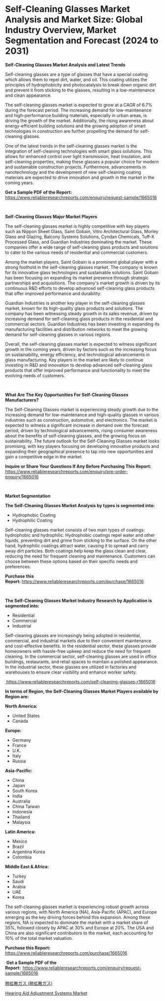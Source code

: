 <p><h1>Self-Cleaning Glasses Market Analysis and Market Size: Global Industry Overview, Market Segmentation and Forecast (2024 to 2031)</h1></p><p><strong>Self-Cleaning Glasses Market Analysis and Latest Trends</strong></p>
<p><p>Self-cleaning glasses are a type of glasses that have a special coating which allows them to repel dirt, water, and oil. This coating utilizes the principles of hydrophobicity and photocatalysis to break down organic dirt and prevent it from sticking to the glasses, resulting in a low-maintenance and clean appearance.</p><p>The self-cleaning glasses market is expected to grow at a CAGR of 6.7% during the forecast period. The increasing demand for low-maintenance and high-performance building materials, especially in urban areas, is driving the growth of the market. Additionally, the rising awareness about energy-efficient building solutions and the growing adoption of smart technologies in construction are further propelling the demand for self-cleaning glasses.</p><p>One of the latest trends in the self-cleaning glasses market is the integration of self-cleaning technologies with smart glass solutions. This allows for enhanced control over light transmission, heat insulation, and self-cleaning properties, making these glasses a popular choice for modern and sustainable construction projects. Furthermore, advancements in nanotechnology and the development of new self-cleaning coating materials are expected to drive innovation and growth in the market in the coming years.</p></p>
<p><strong>Get a Sample PDF of the Report:&nbsp;</strong> <a href="https://www.reliableresearchreports.com/enquiry/request-sample/1665016">https://www.reliableresearchreports.com/enquiry/request-sample/1665016</a></p>
<p>&nbsp;</p>
<p><strong>Self-Cleaning Glasses Major Market Players</strong></p>
<p><p>The self-cleaning glasses market is highly competitive with key players such as Nippon Sheet Glass, Saint Gobain, Vitro Architectural Glass, Morley Glass and Glazing, Balcony Systems Solutions, Cyndan Chemicals, Tuff-X Processed Glass, and Guardian Industries dominating the market. These companies offer a wide range of self-cleaning glass products and solutions to cater to the various needs of residential and commercial customers.</p><p>Among the market players, Saint Gobain is a prominent global player with a strong foothold in the self-cleaning glasses market. The company is known for its innovative glass technologies and sustainable solutions. Saint Gobain has been focusing on expanding its market presence through strategic partnerships and acquisitions. The company's market growth is driven by its continuous R&D efforts to develop advanced self-cleaning glass products that offer improved performance and durability.</p><p>Guardian Industries is another key player in the self-cleaning glasses market, known for its high-quality glass products and solutions. The company has been witnessing steady growth in its sales revenue, driven by increasing demand for self-cleaning glass products in the residential and commercial sectors. Guardian Industries has been investing in expanding its manufacturing facilities and distribution networks to meet the growing demand for self-cleaning glasses in various regions.</p><p>Overall, the self-cleaning glasses market is expected to witness significant growth in the coming years, driven by factors such as the increasing focus on sustainability, energy efficiency, and technological advancements in glass manufacturing. Key players in the market are likely to continue investing in R&D and innovation to develop advanced self-cleaning glass products that offer improved performance and functionality to meet the evolving needs of customers.</p></p>
<p>&nbsp;</p>
<p><strong>What Are The Key Opportunities For Self-Cleaning Glasses Manufacturers?</strong></p>
<p><p>The Self-Cleaning Glasses market is experiencing steady growth due to the increasing demand for low-maintenance and high-quality glasses in various industries such as construction, automotive, and electronics. The market is expected to witness a significant increase in demand over the forecast period, driven by technological advancements, rising consumer awareness about the benefits of self-cleaning glasses, and the growing focus on sustainability. The future outlook for the Self-Cleaning Glasses market looks promising, with key players focusing on developing innovative products and expanding their geographical presence to tap into new opportunities and gain a competitive edge in the market.</p></p>
<p><strong>Inquire or Share Your Questions If Any Before Purchasing This Report:</strong> <a href="https://www.reliableresearchreports.com/enquiry/pre-order-enquiry/1665016">https://www.reliableresearchreports.com/enquiry/pre-order-enquiry/1665016</a></p>
<p>&nbsp;</p>
<p><strong>Market Segmentation</strong></p>
<p><strong>The Self-Cleaning Glasses Market Analysis by types is segmented into:</strong></p>
<p><ul><li>Hydrophobic Coating</li><li>Hydrophilic Coating</li></ul></p>
<p><p>Self-cleaning glasses market consists of two main types of coatings: hydrophobic and hydrophilic. Hydrophobic coatings repel water and other liquids, preventing dirt and grime from sticking to the surface. On the other hand, hydrophilic coatings attract water, causing it to spread and carry away dirt particles. Both coatings help keep the glass clean and clear, reducing the need for frequent cleaning and maintenance. Customers can choose between these options based on their specific needs and preferences.</p></p>
<p><strong>Purchase this Report:&nbsp;</strong><a href="https://www.reliableresearchreports.com/purchase/1665016">https://www.reliableresearchreports.com/purchase/1665016</a></p>
<p>&nbsp;</p>
<p><strong>The Self-Cleaning Glasses Market Industry Research by Application is segmented into:</strong></p>
<p><ul><li>Residential</li><li>Commercial</li><li>Industrial</li></ul></p>
<p><p>Self-cleaning glasses are increasingly being adopted in residential, commercial, and industrial markets due to their convenient maintenance and cost-effective benefits. In the residential sector, these glasses provide homeowners with hassle-free upkeep and reduce the need for frequent cleaning. In the commercial sector, self-cleaning glasses are used in office buildings, restaurants, and retail spaces to maintain a polished appearance. In the industrial sector, these glasses are utilized in factories and warehouses to ensure clear visibility and enhance worker safety.</p></p>
<p><a href="https://www.reliableresearchreports.com/self-cleaning-glasses-r1665016">&nbsp;https://www.reliableresearchreports.com/self-cleaning-glasses-r1665016</a></p>
<p><strong>In terms of Region, the Self-Cleaning Glasses Market Players available by Region are:</strong></p>
<p>
    <p> <strong> North America: </strong>
        <ul>
            <li>United States</li>
            <li>Canada</li>
        </ul>
        </p> 
    <p> <strong> Europe: </strong>
        <ul>
            <li>Germany</li>
            <li>France</li>
            <li>U.K.</li>
            <li>Italy</li>
            <li>Russia</li>
        </ul>
        </p> 
    <p> <strong> Asia-Pacific: </strong>
        <ul>
            <li>China</li>
            <li>Japan</li>
            <li>South Korea</li>
            <li>India</li>
            <li>Australia</li>
            <li>China Taiwan</li>
            <li>Indonesia</li>
            <li>Thailand</li>
            <li>Malaysia</li>
        </ul>
        </p> 
    <p> <strong> Latin America: </strong>
        <ul>
            <li>Mexico</li>
            <li>Brazil</li>
            <li>Argentina Korea</li>
            <li>Colombia</li>
        </ul>
        </p> 
    <p> <strong> Middle East & Africa: </strong>
        <ul>
            <li>Turkey</li>
            <li>Saudi</li>
            <li>Arabia</li>
            <li>UAE</li>
            <li>Korea</li>
        </ul>
    </p>
    </p>
<p><p>The self-cleaning glasses market is experiencing robust growth across various regions, with North America (NA), Asia-Pacific (APAC), and Europe emerging as the key driving forces behind this expansion. Among these regions, NA is expected to dominate the market with a market share of 35%, followed closely by APAC at 30% and Europe at 20%. The USA and China are also significant contributors to the market, each accounting for 10% of the total market valuation.</p></p>
<p><strong>Purchase this Report: </strong><a href="https://www.reliableresearchreports.com/purchase/1665016">https://www.reliableresearchreports.com/purchase/1665016</a></p>
<p>&nbsp;<strong>Get a Sample PDF of the Report:&nbsp;&nbsp;</strong><a href="https://www.reliableresearchreports.com/enquiry/request-sample/1665016">https://www.reliableresearchreports.com/enquiry/request-sample/1665016</a></p>
<p><strong></strong></p>
<p><p><a href="https://github.com/JaydaWisoky2014/Market-Research-Report-List-1/blob/main/337024696962.md">肺拡散ガス (肺拡散ガス)</a></p><p><a href="https://view.publitas.com/reportprime-1/hearing-aid-adjustment-systems-market-insight-market-trends-growth-forecasted-from-2024-to-2031/">Hearing Aid Adjustment Systems Market</a></p></p>